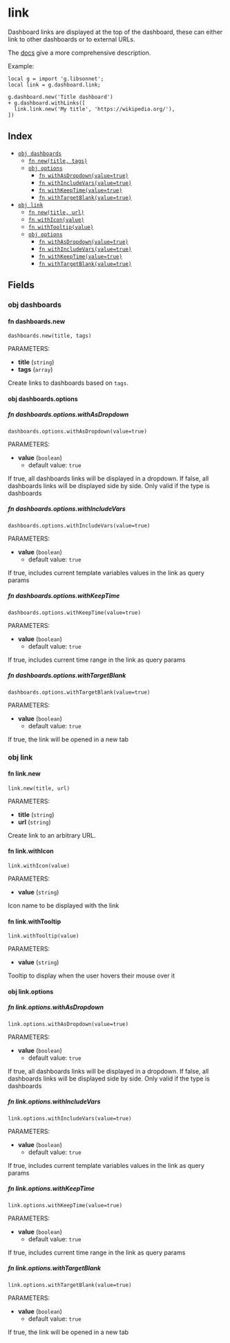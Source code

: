 # link

Dashboard links are displayed at the top of the dashboard, these can either link to other dashboards or to external URLs.

The [docs](https://grafana.com/docs/grafana/latest/dashboards/build-dashboards/manage-dashboard-links/#dashboard-links) give a more comprehensive description.

Example:

```jsonnet
local g = import 'g.libsonnet';
local link = g.dashboard.link;

g.dashboard.new('Title dashboard')
+ g.dashboard.withLinks([
  link.link.new('My title', 'https://wikipedia.org/'),
])
```


## Index

* [`obj dashboards`](#obj-dashboards)
  * [`fn new(title, tags)`](#fn-dashboardsnew)
  * [`obj options`](#obj-dashboardsoptions)
    * [`fn withAsDropdown(value=true)`](#fn-dashboardsoptionswithasdropdown)
    * [`fn withIncludeVars(value=true)`](#fn-dashboardsoptionswithincludevars)
    * [`fn withKeepTime(value=true)`](#fn-dashboardsoptionswithkeeptime)
    * [`fn withTargetBlank(value=true)`](#fn-dashboardsoptionswithtargetblank)
* [`obj link`](#obj-link)
  * [`fn new(title, url)`](#fn-linknew)
  * [`fn withIcon(value)`](#fn-linkwithicon)
  * [`fn withTooltip(value)`](#fn-linkwithtooltip)
  * [`obj options`](#obj-linkoptions)
    * [`fn withAsDropdown(value=true)`](#fn-linkoptionswithasdropdown)
    * [`fn withIncludeVars(value=true)`](#fn-linkoptionswithincludevars)
    * [`fn withKeepTime(value=true)`](#fn-linkoptionswithkeeptime)
    * [`fn withTargetBlank(value=true)`](#fn-linkoptionswithtargetblank)

## Fields

### obj dashboards


#### fn dashboards.new

```jsonnet
dashboards.new(title, tags)
```

PARAMETERS:

* **title** (`string`)
* **tags** (`array`)

Create links to dashboards based on `tags`.

#### obj dashboards.options


##### fn dashboards.options.withAsDropdown

```jsonnet
dashboards.options.withAsDropdown(value=true)
```

PARAMETERS:

* **value** (`boolean`)
   - default value: `true`

If true, all dashboards links will be displayed in a dropdown. If false, all dashboards links will be displayed side by side. Only valid if the type is dashboards
##### fn dashboards.options.withIncludeVars

```jsonnet
dashboards.options.withIncludeVars(value=true)
```

PARAMETERS:

* **value** (`boolean`)
   - default value: `true`

If true, includes current template variables values in the link as query params
##### fn dashboards.options.withKeepTime

```jsonnet
dashboards.options.withKeepTime(value=true)
```

PARAMETERS:

* **value** (`boolean`)
   - default value: `true`

If true, includes current time range in the link as query params
##### fn dashboards.options.withTargetBlank

```jsonnet
dashboards.options.withTargetBlank(value=true)
```

PARAMETERS:

* **value** (`boolean`)
   - default value: `true`

If true, the link will be opened in a new tab
### obj link


#### fn link.new

```jsonnet
link.new(title, url)
```

PARAMETERS:

* **title** (`string`)
* **url** (`string`)

Create link to an arbitrary URL.

#### fn link.withIcon

```jsonnet
link.withIcon(value)
```

PARAMETERS:

* **value** (`string`)

Icon name to be displayed with the link
#### fn link.withTooltip

```jsonnet
link.withTooltip(value)
```

PARAMETERS:

* **value** (`string`)

Tooltip to display when the user hovers their mouse over it
#### obj link.options


##### fn link.options.withAsDropdown

```jsonnet
link.options.withAsDropdown(value=true)
```

PARAMETERS:

* **value** (`boolean`)
   - default value: `true`

If true, all dashboards links will be displayed in a dropdown. If false, all dashboards links will be displayed side by side. Only valid if the type is dashboards
##### fn link.options.withIncludeVars

```jsonnet
link.options.withIncludeVars(value=true)
```

PARAMETERS:

* **value** (`boolean`)
   - default value: `true`

If true, includes current template variables values in the link as query params
##### fn link.options.withKeepTime

```jsonnet
link.options.withKeepTime(value=true)
```

PARAMETERS:

* **value** (`boolean`)
   - default value: `true`

If true, includes current time range in the link as query params
##### fn link.options.withTargetBlank

```jsonnet
link.options.withTargetBlank(value=true)
```

PARAMETERS:

* **value** (`boolean`)
   - default value: `true`

If true, the link will be opened in a new tab